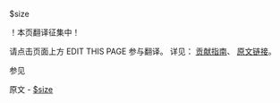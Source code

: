  $size

 ！本页翻译征集中！

请点击页面上方 EDIT THIS PAGE 参与翻译。
详见：
[贡献指南]( https://github.com/whaleal/MongoDB-Manual-zh/blob/master/CONTRIBUTING.md )、
[原文链接](  https://docs.mongodb.com/manual/reference/operator/query/size/  )。

 参见

原文 - [$size]( https://docs.mongodb.com/manual/reference/operator/query/size/ )

